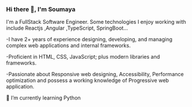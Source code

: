 ### Hi there 👋, I'm Soumaya

I'm a FullStack Software Engineer. Some technologies I enjoy working with include Reactjs ,Angular ,TypeScript, SpringBoot...

-I have 2+ years of experience designing, developing, and managing complex web applications and internal frameworks.

-Proficient in HTML, CSS, JavaScript; plus modern libraries and frameworks.

-Passionate about Responsive web designing, Accessibility, Performance optimization and possess a working knowledge of Progressive web application.

🌱 I’m currently learning Python

<!--
**Soumaya1995/Soumaya1995** is a ✨ _special_ ✨ repository because its `README.md` (this file) appears on your GitHub profile.

Here are some ideas to get you started:
- 🔭 I’m currently working on ...
- 🌱 I’m currently learning ...
- 👯 I’m looking to collaborate on ...
- 🤔 I’m looking for help with ...
- 💬 Ask me about ...
- 📫 How to reach me: ...
- 😄 Pronouns: ...
- ⚡ Fun fact: ...
-->
